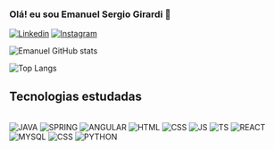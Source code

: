 ### Olá! eu sou Emanuel Sergio Girardi 🤙

[![Linkedin](https://img.shields.io/badge/LinkedIn-0077B5?style=for-the-badge&logo=linkedin&logoColor=white)](https://www.linkedin.com/in/emanuel-girardi-99320421a/)
[![Instagram](https://img.shields.io/badge/Instagram-E4405F?style=for-the-badge&logo=instagram&logoColor=white
)](https://www.instagram.com/emanuel.s.girardi/)

![Emanuel GitHub stats](https://github-readme-stats.vercel.app/api?username=EmanuelSergio&show_icons=true&theme=highcontrast)

![Top Langs](https://github-readme-stats.vercel.app/api/top-langs/?username=EmanuelSergio&layout=compact&theme=highcontrast)


## Tecnologias estudadas

<div style="display: inline_block"> <br/>
    <img alig="center" alt="JAVA" src="https://img.shields.io/badge/Java-ED8B00?style=for-the-badge&logo=openjdk&logoColor=black">
    <img alig="center" alt="SPRING" src="https://img.shields.io/badge/Spring-6DB33F?style=for-the-badge&logo=spring&logoColor=white">
    <img alig="center" alt="ANGULAR" src="https://img.shields.io/badge/Angular-DD0031?style=for-the-badge&logo=angular&logoColor=white">
     <img alig="center" alt="HTML" src="https://img.shields.io/badge/HTML5-E34F26?style=for-the-badge&logo=html5&logoColor=white">
    <img alig="center" alt="CSS" src="https://img.shields.io/badge/CSS3-1572B6?style=for-the-badge&logo=css3&logoColor=white">
    <img alig="center" alt="JS" src="https://img.shields.io/badge/JavaScript-323330?style=for-the-badge&logo=javascript&logoColor=F7DF1E">
    <img alig="center" alt="TS" src="https://img.shields.io/badge/TypeScript-007ACC?style=for-the-badge&logo=typescript&logoColor=white">
    <img alig="center" alt="REACT" src="https://img.shields.io/badge/React-20232A?style=for-the-badge&logo=react&logoColor=61DAFB">
    <img alig="center" alt="MYSQL" src="https://img.shields.io/badge/MySQL-00000F?style=for-the-badge&logo=mysql&logoColor=white">
    <img alig="center" alt="CSS" src="https://img.shields.io/badge/Tailwind_CSS-38B2AC?style=for-the-badge&logo=tailwind-css&logoColor=white">
    <img alig="center" alt="PYTHON" src="https://img.shields.io/badge/Python-14354C?style=for-the-badge&logo=python&logoColor=white">
</div>
